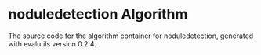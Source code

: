 # noduledetection Algorithm

The source code for the algorithm container for
noduledetection, generated with
evalutils version 0.2.4.

